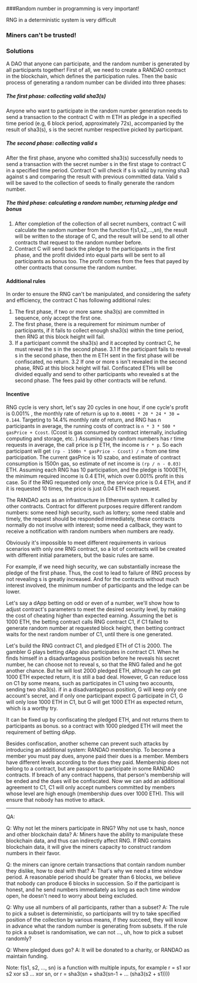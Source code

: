 ###Random number in programming is very important!

RNG in a deterministic system is very difficult

### Miners can't be trusted!

### Solutions

A DAO that anyone can participate, and the random number is generated by
all participants together!
First of all, we need to create a RANDAO contract in the blockchain,
which defines the participation rules.
Then the basic process of generating a random number can be divided into
three phases:
##### The first phase: collecting valid sha3(s)
Anyone who want to participate in the random number generation needs to
send a transaction to the contract C with m ETH as pledge in a specified
time period (e.g, 6 block period, approximately 72s), accompanied by the
result of sha3(s), s is the secret number respective picked by
participant.

##### The second phase: collecting valid s
After the first phase, anyone who comitted sha3(s) successfully needs
to send a transaction with the secret number s in the first stage to
contract C in a specified time period. Contract C will check if s is
valid by running sha3 against s and comparing the result with previous
committed data. Valid s will be saved to the collection of seeds to finally
generate the random number.

##### The third phase: calculating a random number, returning pledge and bonus
1. After completion of the collection of all secret numbers, contract C
   will calculate the random number from the function f(s1,s2,...,sn), the result will be written to the storage of C, and the result will
be send to all other contracts that request to the random number before.
2. Contract C will send back the pledge to the participants in the first
   phase, and the profit divided into equal parts will be sent to all
participants as bonus too. The profit comes from the fees that payed by
other contracts that consume the random number.

#### Additional rules
In order to ensure the RNG can't be manipulated, and considering the
safety and efficiency, the contract C has following additional rules:
1. The first phase, if two or more same sha3(s) are committed in
   sequence, only accept the first one.
2. The first phase, there is a requirement for minimum number of
   participants, if it fails to collect enough sha3(s) within the time
period, then RNG at this block height will fail.
3. If a participant commit the sha3(s) and it accepted by contract C,
   he must reveal the s in the second phase.
3.1 If the participant fails to reveal s in the second phase, then the m
ETH sent in the first phase will be confiscated, no return.
3.2 If one or more s isn't revealed in the second phase, RNG at this
block height will fail. Confiscated ETHs will be divided equally and
send to other participants who revealed s at the second phase.  The fees
paid by other contracts will be refund.


#### Incentive
RNG cycle is very short,  let's say 20 cycles in one hour, if one
cycle's profit is 0.001% , the monthly rate of return is up to `0.00001 *
20 * 24 * 30 = 0.144`.
Targeting to 14.4% monthly rate of return, and RNG has n participants in
average, the running costs of contract is `n * 3 * 500 * gasPrice +
Ccost`. (Ccost is gas consumed by contract internally, including
computing and storage, etc. )
Assuming each random numbers has r time requests in average, the call
price is p ETH, the income is `r * p`. So each participant will get `(rp -
1500n * gasPrice - Ccost) / n` from one time participation.
The current gasPrice is 10 szabo, and estimate of contract consumption
is 1500n gas, so estimate of net income is `(rp / n - 0.03)` ETH.
Assuming each RNG has 10 participation, and the pledge is 1000ETH, the
minimum required income is 0.4 ETH, which over 0.001% profit in this
case. So if the RNG requested only once, the service price is 0.4 ETH,
and if it is requested 10 times, the price is just 0.04 ETH each
request.


The RANDAO acts as an infrastructure in Ethereum system. It called by
other contracts. Contract for different purposes require different
random numbers: some need high security, such as lottery; some need
stable and timely, the request should be responded immediately, these
contracts normally do not involve with interest; some need a callback,
they want to receive a notification with random numbers when numbers are
ready.

Obviously it's impossible to meet different requirements in various
scenarios with only one RNG contract, so a lot of contracts will be
created with different initial parameters, but the basic rules are same.

For example, if we need high security, we can substantially increase the
pledge of the first phase. Thus, the cost to lead to failure of RNG
process by not revealing s is greatly increased. And for the contracts
without much interest involved, the minimum number of participants and
the ledge can be lower.

Let's say a dApp betting on odd or even of a number, we'll show how to
adjust contract's parameters to meet the desired security level, by
making the cost of cheating higher than expected earning.
Assuming the bet is 1000 ETH, the betting contract calls RNG contract
C1, if C1 failed to generate random number at requested block height,
then betting contract waits for the next random number of C1, until
there is one generated.

Let's build the RNG contract C1, and pledged ETH of C1 is 2000. The
gambler G plays betting dApp also participates in contract C1. When he
finds himself in a disadvantageous position before he reveals his secret
number, he can choose not to reveal s, so that the RNG failed and he got
another chance. But he will lost 2000 pledged ETH, although he can get
1000 ETH expected return, it is still a bad deal. 
However, G can reduce loss on C1 by some means, such as participates in
C1 using two accounts, sending two sha3(s). if in a disadvantageous
position, G will keep only one account's secret, and if only one
participant expect G participate in C1, G will only lose 1000 ETH in C1,
but G will get 1000 ETH as expected return, which is a worthy try.

It can be fixed up by confiscating the pledged ETH, and not returns them
to participants as bonus. so a contract with 1000 pledged ETH will meet
the requirement of betting dApp.

Besides confiscation, another scheme can prevent such attacks by
introducing an additional system: RANDAO membership.
To become a member you must pay dues, anyone paid their dues is a
member.  Members have different levels according to the dues they paid.
Membership does not belong to a contract, but are passport to
participate in some RANDAO contracts. If breach of any contract happens,
that person's membership will be ended and the dues will be confiscated.
Now we can add an additional agreement to C1, C1 will only accept
numbers committed by members whose level are high enough (membership
dues over 1000 ETH). This will ensure that nobody has motive to attack.

-----

QA:

Q: Why not let the miners participate in RNG? Why not use tx hash, nonce
and other blockchain data?
A: Miners have the ability to manipulate these blockchain data, and thus
can indirectly affect RNG. If RNG contains blockchain data, it will give
the miners capacity to construct random numbers in their favor.

Q: the miners can ignore certain transactions that contain random number
they dislike, how to deal with that?
A: That's why we need a time window period. A reasonable period should
be greater than 6 blocks, we believe that nobody can produce 6 blocks in
succession. So if the participant is honest,  and he send numbers
immediately as long as each time window open, he doesn't need to worry
about being excluded.

Q: Why use all numbers of all participants, rather than a subset?
A: The rule to pick a subset is deterministic, so participants will try
to take specified position of the collection by various means, if they
succeed, they will know in advance what the random number is generating
from subsets. If the rule to pick a subset is randomisation, we can not
..., uh, how to pick a subset randomly?

Q: Where pledged dues go?
A: It will be donated to a charity, or RANDAO as maintain funding.

Note: f(s1, s2, ..., sn) is a function with multiple inputs, for
example r = s1 xor s2 xor s3 ... xor sn, or r = sha3(sn + sha3(sn-1 + ... (sha3(s2 + s1))))


